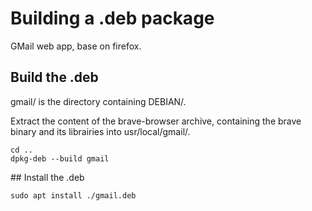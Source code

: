 # Building a .deb package

GMail web app, base on firefox.

## Build the .deb

gmail/ is the directory containing DEBIAN/.

Extract the content of the brave-browser archive, containing the brave binary and its librairies into
usr/local/gmail/.

```
cd .. 
dpkg-deb --build gmail
```

## Install the .deb

```
sudo apt install ./gmail.deb
```
